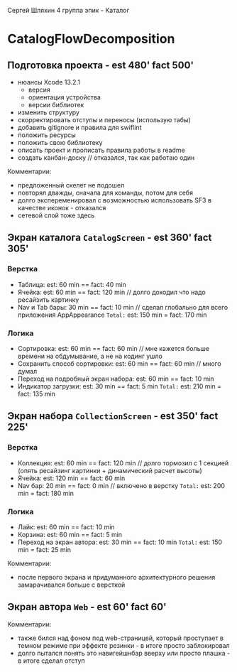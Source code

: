 Сергей Шляхин
4 группа
эпик - Каталог

# CatalogFlowDecomposition

## Подготовка проекта - est 480' fact 500'
- нюансы Xcode 13.2.1
    * версия
    * ориентация устройства
    * версии библиотек
- изменить структуру
- скорректировать отступы и переносы (использую табы)
- добавить gitignore и правила для swiflint
- положить ресурсы
- положить свою библиотеку
- описать проект и прописать правила работы в readme
- создать канбан-доску // отказался, так как работаю один

Комментарии: 
- предложенный скелет не подошел
- повторял дважды, сначала для команды, потом для себя 
- долго экспеременировал с возможностью использовать SF3 в качестве иконок - отказался
- сетевой слой тоже здесь


## Экран каталога `CatalogScreen` - est 360' fact 305'

### Верстка
- Таблица: est: 60 min == fact: 40 min
- Ячейка: est: 60 min == fact: 120 min // долго доходил что надо ресайзить картинку
- Nav и Tab бары: 30 min == fact: 10 min // сделал глобально для всего приложения AppAppearance
`Total:` est: 150 min = fact: 170 min

### Логика
- Сортировка: est: 60 min == fact: 60 min // мне кажется больше времени на обдумывание, а не на кодинг ушло
- Сохранить способ сортировки: est: 60 min == fact: 60 min // много думал
- Переход на подробный экран набора: est: 60 min == fact: 10 min
- Индикатор загрузки: est: 30 min == fact: 5 min
`Total:` est: 210 min = fact: 135 min


## Экран набора `CollectionScreen` - est 350' fact 225'

### Верстка
- Коллекция: est: 60 min == fact: 120 min // долго тормозил с 1 секцией (опять ресайзинг картинки + динамический расчет высоты)
- Ячейка: est: 120 min == fact: 60 min
- Nav бар: 20 min == fact: 0 min // включено в верстку
`Total:` est: 200 min = fact: 180 min

### Логика
- Лайк: est: 60 min == fact: 10 min
- Корзина: est: 60 min == fact: 5 min
- Переход на экран автора: est: 30 min == fact: 10 min
`Total:` est: 150 min = fact: 25 min

Комментарии:
- после первого экрана и придуманного архитектурного решения замарачивался больше с версткой


## Экран автора `Web` - est 60' fact 60'

Комментарии:
- также бился над фоном под web-страницей, который проступает в темном режиме при эффекте резинки - в итоге просто заблокировал
- долго пытался понять это навигейшнбар вверху или просто плашка - в итоге сделал отступ
